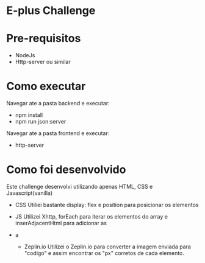 # E-plus Challenge

# Pre-requisitos
- NodeJs
- Http-server ou similar

# Como executar

Navegar ate a pasta backend e executar:
- npm install
- npm run json:server

Navegar ate a pasta frontend e executar:
- http-server

# Como foi desenvolvido

Este challenge desenvolvi utilizando apenas HTML, CSS e Javascript(vanilla)
- CSS
Utiliei bastante display: flex e position para posicionar os elementos

- JS
Utilizei Xhttp, forEach para iterar os elementos do array e inserAdjacentHtml para adicionar as <li> a <ul>
  
- Zeplin.io
Utilizei o Zeplin.io para converter a imagem enviada para "codigo" e assim encontrar os "px" corretos de cada elemento.
